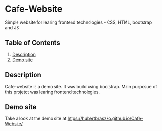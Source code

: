 # Cafe-Website
Simple website for learing frontend technologies - CSS, HTML, bootstrap and JS

## Table of Contents
1. [Description](#description)
2. [Demo site](#demo)


<div id="description">

## Description
 
Cafe-website is a demo site. It was build using bootstrap. Main purposue of this projetct was learing frontend technologies.

<div id="demo">
  
## Demo site

Take a look at the demo site at https://hubertbraszko.github.io/Cafe-Website/
